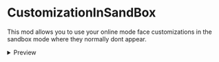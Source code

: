 # CustomizationInSandBox
This mod allows you to use your online mode face customizations in the sandbox mode where they normally dont appear.

<details>
<summary>Preview</summary>
<img src ="https://user-images.githubusercontent.com/103238785/210508712-9367104b-e4b0-4b78-82de-cc0d234c0cae.png"/>
<img src ="https://user-images.githubusercontent.com/103238785/210509532-2bd453ad-9401-4049-8a62-da415b8f6a08.png"/>
</details>
